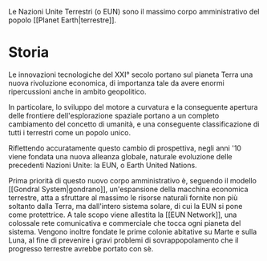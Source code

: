 Le Nazioni Unite Terrestri (o EUN) sono il massimo corpo amministrativo del popolo [[Planet Earth|terrestre]].

# Storia

Le innovazioni tecnologiche del XXI° secolo portano sul pianeta Terra una nuova rivoluzione economica, di importanza tale da avere enormi ripercussioni anche in ambito geopolitico.

In particolare, lo sviluppo del motore a curvatura e la conseguente apertura delle frontiere dell'esplorazione spaziale portano a un completo cambiamento del concetto di umanità, e una conseguente classificazione di tutti i terrestri come un popolo unico.

Riflettendo accuratamente questo cambio di prospettiva, negli anni '10 viene fondata una nuova alleanza globale, naturale evoluzione delle precedenti Nazioni Unite: la EUN, o Earth United Nations.

Prima priorità di questo nuovo corpo amministrativo è, seguendo il modello [[Gondral System|gondrano]], un'espansione della macchina economica terrestre, atta a sfruttare al massimo le risorse naturali fornite non più soltanto dalla Terra, ma dall'intero sistema solare, di cui la EUN si pone come protettrice. A tale scopo viene allestita la [[EUN Network]], una colossale rete comunicativa e commerciale che tocca ogni pianeta del sistema. Vengono inoltre fondate le prime colonie abitative su Marte e sulla Luna, al fine di prevenire i gravi problemi di sovrappopolamento che il progresso terrestre avrebbe portato con sè.